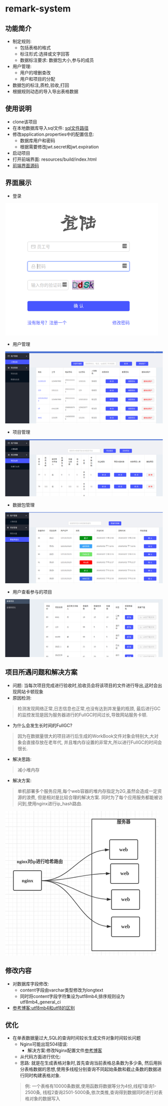 # remark-system

## 功能简介
* 制定规则:
    * 包括表格的格式
    * 标注形式:选择或文字回答
    * 数据标注要求: 数据包大小,参与的成员
* 用户管理:
    * 用户的增删查改
    * 用户和项目的分配
* 数据包的标注,质检,验收,打回
* 根据规则动态的导入导出表格数据

## 使用说明
* clone该项目
* 在本地数据库导入sql文件: [sql文件路径](https://github.com/kvenLin/remark-system/blob/master/src/main/resources/sql/remarksystem.sql)
* 修改application.properties中的配置信息:
    * 数据库用户和密码
    * 根据需要修改jwt.secret和jwt.expiration
* 启动项目
* 打开前端界面: resources/build/index.html
* [前端界面源码](https://github.com/aSmallAlan/labelSystem.git)
## 界面展示
* 登录

![登录界面](https://raw.githubusercontent.com/kvenLin/remark-system/master/src/main/resources/images/选区_003.png)

* 用户管理

![用户管理](https://raw.githubusercontent.com/kvenLin/remark-system/master/src/main/resources/images/选区_004.png)

* 项目管理

![项目管理](https://raw.githubusercontent.com/kvenLin/remark-system/master/src/main/resources/images/选区_005.png)

* 数据包管理

![数据包管理](https://raw.githubusercontent.com/kvenLin/remark-system/master/src/main/resources/images/选区_006.png)

* 用户查看参与的项目

![查看参与项目](https://raw.githubusercontent.com/kvenLin/remark-system/master/src/main/resources/images/选区_007.png)

## 项目所遇问题和解决方案
* 问题: 当每次项目完成进行验收时,验收员会将该项目的文件进行导出,这时会出现网站卡顿现象
* 原因检测:
> 检测发现网络正常,日志信息也正常,也没有达到并发量的瓶颈,
最后进行GC的监控发现是因为服务器进行的FullGC时间过长,导致网站服务卡顿.
* 为什么会发生长时间的FullGC?
> 因为在数据量很大的项目进行后生成的WorkBook文件对象会特别大,大对象会直接存放在老年代,
并且堆内存设置的非常大,所以进行FullGC的时间会很长.
* 解决思路:
> 减小堆内存
* 解决方案:
> 单机部署多个服务应用,每个web容器的堆内存指定为2G,虽然会造成一定资源的浪费,
但是相对是比较合理的解决方案.
同时为了每个应用服务都能被访问到,使用nginx进行ip_hash路由.

![参考图](https://raw.githubusercontent.com/kvenLin/remark-system/master/src/main/resources/images/选区_034.png)

## 修改内容
* 对数据库字段修改: 
    * content字段由varchar类型修改为longtext
    * 同时将content字段字符集设为utf8mb4;排序规则设为utf8mb4_general_ci
* [参考博客:utf8mb4和utf8的区别](https://blog.csdn.net/yan791124465/article/details/70738939)
## 优化
* 在单表数据量过大,SQL的查询时间较长生成文件对象时间较长问题
    * Nginx可能出现504错误:
        * 解决方案:修改Nginx配置文件[参考博客](https://blog.csdn.net/Box_clf/article/details/86425364)
    * 从代码方面进行优化:
    * 思路: 就是在生成表格对象时,首先查询当前表格总条数为多少条,
    然后用拆分表格数据的思想,使用多线程分别查询不同起始条数和截止条数的数据进行同时构建表格对象.
    >例: 一个表格有10000条数据,使用函数将数据等分为4份,线程1查询1-2500条,
    线程2查询2501-5000条,依次类推,查询得到数据同时进行对表格对象的数据写入
